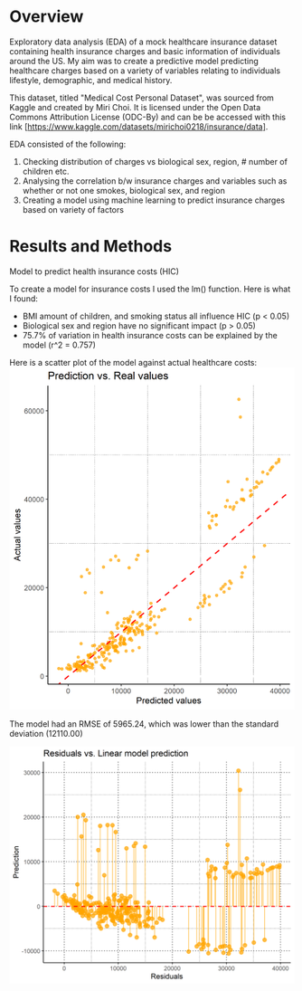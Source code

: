 # Overview
Exploratory data analysis (EDA) of a mock healthcare insurance dataset containing health insurance charges and basic information of individuals around the US. My aim was to create a predictive model predicting healthcare charges based on a variety of variables relating to individuals lifestyle, demographic, and medical history. 

This dataset, titled "Medical Cost Personal Dataset", was sourced from Kaggle and created by Miri Choi. It is licensed under the Open Data Commons Attribution License (ODC-By) and can be be accessed with this link [https://www.kaggle.com/datasets/mirichoi0218/insurance/data].

EDA consisted of the following: 
1. Checking distribution of charges vs biological sex, region, # number of children etc.
2. Analysing the correlation b/w insurance charges and variables such as whether or not one smokes, biological sex, and region
3. Creating a model using machine learning to predict insurance charges based on variety of factors

# Results and Methods 

Model to predict health insurance costs (HIC) 

To create a model for insurance costs I used the lm() function. Here is what I found:
- BMI amount of children, and smoking status all influence HIC (p < 0.05)
- Biological sex and region have no significant impact (p > 0.05) 
- 75.7% of variation in health insurance costs can be explained by the model (r^2 = 0.757) 

Here is a scatter plot of the model against actual healthcare costs: 
![Alt Text](Model.png)


The model had an RMSE of 5965.24, which was lower than the standard deviation (12110.00)

![Alt Text](Residuals.png)




